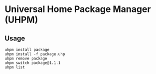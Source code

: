 # Universal Home Package Manager (UHPM)
## Usage
```shell
uhpm install package
uhpm install -f package.uhp
uhpm remove package
uhpm switch package@1.1.1
uhpm list
```
